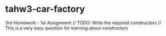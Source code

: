 # tahw3-car-factory
3rd Homework - 1st Assignment
// TODO: Write the required constructors
// This is a very easy question for learning about constructors
